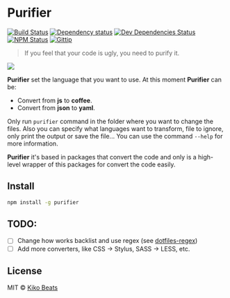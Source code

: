 # Purifier

[![Build Status](http://img.shields.io/travis/Kikobeats/purifier/master.svg?style=flat)](https://travis-ci.org/Kikobeats/purifier)
[![Dependency status](http://img.shields.io/david/kikobeats/purifier.svg?style=flat)](https://david-dm.org/kikobeats/purifier)
[![Dev Dependencies Status](http://img.shields.io/david/dev/kikobeats/purifier.svg?style=flat)](https://david-dm.org/kikobeats/purifier#info=devDependencies)
[![NPM Status](http://img.shields.io/npm/dm/purifier.svg?style=flat)](https://www.npmjs.org/package/purifier)
[![Gittip](http://img.shields.io/gittip/kikobeats.svg?style=flat)](https://www.gittip.com/kikobeats/)


> If you feel that your code is ugly, you need to purify it.

![](http://i.imgur.com/hQASxFx.png)

**Purifier** set the language that you want to use. At this moment **Purifier** can be:

* Convert from **js** to **coffee**.
* Convert from **json** to **yaml**.

Only run `purifier` command in the folder where you want to change the files. Also you can specify what languages want to transform, file to ignore, only print the output or save the file... You can use the command `--help` for more information.

**Purifier** it's based in packages that convert the code and only is a high-level wrapper of this packages for convert the code easily.

## Install

```bash
npm install -g purifier
```

## TODO:

- [ ] Change how works backlist and use regex (see [dotfiles-regex](https://github.com/regexps/dotfile-regex))
- [ ] Add more converters, like CSS -> Stylus, SASS -> LESS, etc.

## License

MIT © [Kiko Beats](http://www.kikobeats.com)
